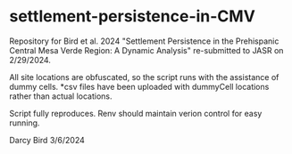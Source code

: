 # settlement-persistence-in-CMV
Repository for Bird et al. 2024 "Settlement Persistence in the Prehispanic Central Mesa Verde Region: A Dynamic Analysis" re-submitted to JASR on 2/29/2024.

All site locations are obfuscated, so the script runs with the assistance of dummy cells. *csv files have been uploaded with dummyCell locations rather than actual locations. 

Script fully reproduces. Renv should maintain verion control for easy running.

Darcy Bird 3/6/2024
